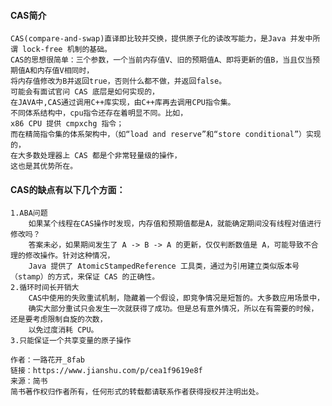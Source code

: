    #### CAS简介
    CAS(compare-and-swap)直译即比较并交换，提供原子化的读改写能力，是Java 并发中所谓 lock-free 机制的基础。
    CAS的思想很简单：三个参数，一个当前内存值V、旧的预期值A、即将更新的值B，当且仅当预期值A和内存值V相同时，
    将内存值修改为B并返回true，否则什么都不做，并返回false。
    可能会有面试官问 CAS 底层是如何实现的，
    在JAVA中,CAS通过调用C++库实现，由C++库再去调用CPU指令集。
    不同体系结构中，cpu指令还存在着明显不同。比如，
    x86 CPU 提供 cmpxchg 指令；
    而在精简指令集的体系架构中，（如“load and reserve”和“store conditional”）实现的，
    在大多数处理器上 CAS 都是个非常轻量级的操作，
    这也是其优势所在。
    
   #### CAS的缺点有以下几个方面：
    1.ABA问题
        如果某个线程在CAS操作时发现，内存值和预期值都是A，就能确定期间没有线程对值进行修改吗？
        答案未必，如果期间发生了 A -> B -> A 的更新，仅仅判断数值是 A，可能导致不合理的修改操作。针对这种情况，
        Java 提供了 AtomicStampedReference 工具类，通过为引用建立类似版本号（stamp）的方式，来保证 CAS 的正确性。
    2.循环时间长开销大
        CAS中使用的失败重试机制，隐藏着一个假设，即竞争情况是短暂的。大多数应用场景中，
        确实大部分重试只会发生一次就获得了成功。但是总有意外情况，所以在有需要的时候，还是要考虑限制自旋的次数，
        以免过度消耗 CPU。
    3.只能保证一个共享变量的原子操作
    
    作者：一路花开_8fab
    链接：https://www.jianshu.com/p/cea1f9619e8f
    来源：简书
    简书著作权归作者所有，任何形式的转载都请联系作者获得授权并注明出处。